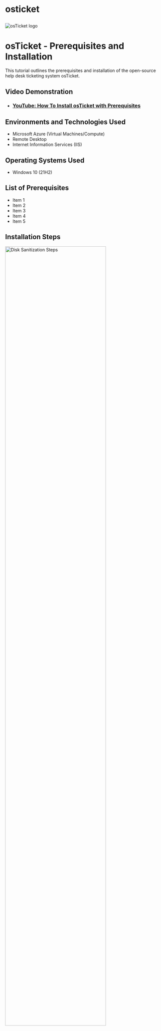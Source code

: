 # osticket<p align="center">
<img src="https://i.imgur.com/Clzj7Xs.png" alt="osTicket logo"/>
</p>

<h1>osTicket - Prerequisites and Installation</h1>
This tutorial outlines the prerequisites and installation of the open-source help desk ticketing system osTicket.<br />


<h2>Video Demonstration</h2>

- ### [YouTube: How To Install osTicket with Prerequisites](https://www.youtube.com)

<h2>Environments and Technologies Used</h2>

- Microsoft Azure (Virtual Machines/Compute)
- Remote Desktop
- Internet Information Services (IIS)

<h2>Operating Systems Used </h2>

- Windows 10</b> (21H2)

<h2>List of Prerequisites</h2>

- Item 1
- Item 2
- Item 3
- Item 4
- Item 5

<h2>Installation Steps</h2>

<p>
<img src="https://i.imgur.com/DJmEXEB.png" height="80%" width="80%" alt="Disk Sanitization Steps"/>
</p>
<p>
the first step is creating a vitual machine using azure that we be used to build the osticket system.
</p>
<br />

<p>
![Screenshot (2)](https://github.com/user-attachments/assets/725c1681-574c-4130-ba24-abb1a2be3ded)

</p>
<p>
using my IP adreess for my vitual machines to connect on Remote desktop and to install all software needed for the osticket and softwear for my internet information service
</p>
<br />

<p>

</p>![Annotation 2024-08-15 005632](https://github.com/user-attachments/assets/97fd2a2a-da52-48c8-8023-910345046076)
![Annotation 2024-08-15 004727](https://github.com/user-attachments/assets/beedc6d7-243e-47e7-9af1-f33f9d09a31a)

<p

</p>
<br />
after completing all setup and configration and texting if all softwear is working poerfectly and using the IIS to check and setup my osticekt, i was able to complete my osticekt and download successful and active to create ticket by my self and for my organization.
